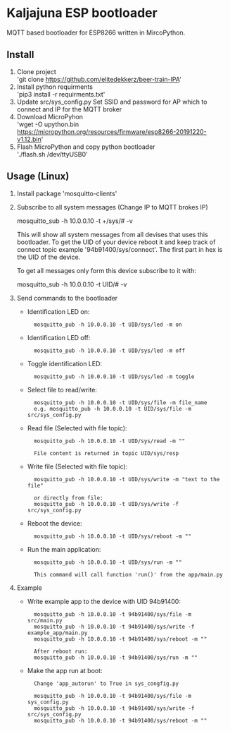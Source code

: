 # Kaljajuna ESP bootloader

MQTT based bootloader for ESP8266 written in MircoPython. 

## Install
1. Clone project  
    'git clone https://github.com/elitedekkerz/beer-train-IPA'
2. Install python requirments  
    'pip3 install -r requirments.txt'
3. Update src/sys_config.py
    Set SSID and password for AP which to connect and IP for the MQTT broker
3. Download MicroPyhon  
    'wget -O upython.bin https://micropython.org/resources/firmware/esp8266-20191220-v1.12.bin'
4. Flash MicroPython and copy python bootloader  
    './flash.sh /dev/ttyUSB0'

## Usage (Linux)
1. Install package 'mosquitto-clients'
2. Subscribe to all system messages (Change IP to MQTT brokes IP)

    mosquitto_sub -h 10.0.0.10 -t +/sys/# -v

    This will show all system messages from all devises that uses this bootloader.
    To get the UID of your device reboot it and keep track of connect topic 
    example '94b91400/sys/connect'. The first part in hex is the UID of the device.

    To get all messages only form this device subscribe to it with:

    mosquitto_sub -h 10.0.0.10 -t UID/# -v

3. Send commands to the bootloader
    - Identification LED on:

            mosquitto_pub -h 10.0.0.10 -t UID/sys/led -m on

    - Identification LED off:

            mosquitto_pub -h 10.0.0.10 -t UID/sys/led -m off

    - Toggle identification LED:

            mosquitto_pub -h 10.0.0.10 -t UID/sys/led -m toggle

    - Select file to read/write:

            mosquitto_pub -h 10.0.0.10 -t UID/sys/file -m file_name
            e.g. mosquitto_pub -h 10.0.0.10 -t UID/sys/file -m src/sys_config.py

    - Read file (Selected with file topic):

            mosquitto_pub -h 10.0.0.10 -t UID/sys/read -m ""

            File content is returned in topic UID/sys/resp

    - Write file (Selected with file topic):

            mosquitto_pub -h 10.0.0.10 -t UID/sys/write -m "text to the file"

            or directly from file:
            mosquitto_pub -h 10.0.0.10 -t UID/sys/write -f src/sys_config.py 

    - Reboot the device:

            mosquitto_pub -h 10.0.0.10 -t UID/sys/reboot -m ""

    - Run the main application:

            mosquitto_pub -h 10.0.0.10 -t UID/sys/run -m ""

            This command will call function 'run()' from the app/main.py
     
4. Example
    - Write example app to the device with UID 94b91400:
    
            mosquitto_pub -h 10.0.0.10 -t 94b91400/sys/file -m src/main.py
            mosquitto_pub -h 10.0.0.10 -t 94b91400/sys/write -f example_app/main.py
            mosquitto_pub -h 10.0.0.10 -t 94b91400/sys/reboot -m ""

            After reboot run:
            mosquitto_pub -h 10.0.0.10 -t 94b91400/sys/run -m ""
    
    - Make the app run at boot:

            Change 'app_autorun' to True in sys_congfig.py

            mosquitto_pub -h 10.0.0.10 -t 94b91400/sys/file -m sys_config.py
            mosquitto_pub -h 10.0.0.10 -t 94b91400/sys/write -f src/sys_config.py
            mosquitto_pub -h 10.0.0.10 -t 94b91400/sys/reboot -m ""
